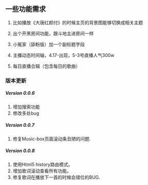 ## 一些功能需求

1. 比如播放《大唐红颜付》的时候主页的背景图能够切换成相关主题

2. 出个开黑房间功能，跟斗地主进房间一样

3. 小冤家（舔粉版）加一个副标题字段

4. 主播动态时间轴，4.17-出现，5-3号直播人气300w

5. 每日直播合辑（包含每日的歌曲）

### 版本更新

##### Version 0.0.6
1. 增加搜索功能
2. 修改多处bug

##### Version 0.0.7
1. 修复Music-box页面滚动条丑陋的问题.

##### Version 0.0.8
1. 使用Html5 history路由模式。
2. 增加歌词滚动查看所有功能。
3. 修复歌词在播放下一首的时候会错位的BUG.